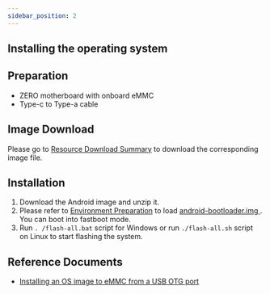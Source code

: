 ```yaml
---
sidebar_position: 2
---
```


## Installing the operating system

## Preparation

- ZERO motherboard with onboard eMMC
- Type-c to Type-a cable

## Image Download

Please go to [Resource Download Summary](./download) to download the corresponding image file.

## Installation

1. Download the Android image and unzip it.
2. Please refer to [Environment Preparation](../../low-level-dev/install-os-on-emmc#environment-preparation) to load [ android-bootloader.img ](https://dl.radxa.com/zero/images/loader/android-bootloader.img). You can boot into fastboot mode.
3. Run `. /flash-all.bat` script for Windows or run `./flash-all.sh` script on Linux to start flashing the system.

## Reference Documents

- [Installing an OS image to eMMC from a USB OTG port](../../low-level-dev/install-os-on-emmc)
